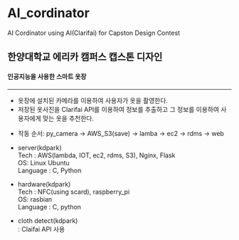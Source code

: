 # AI_cordinator
AI Cordinator using AI(Clarifai) for Capston Design Contest

## 한양대학교 에리카 캠퍼스 캡스톤 디자인     
#### 인공지능을 사용한 스마트 옷장    
                  
<hr/>
                     
+ 옷장에 설치된 카메라를 이용하여 사용자가 옷을 촬영한다.       
+ 저장된 옷사진을 Clarifai API를 이용하여 정보를 추출하고 그 정보를 이용하여 사용자에게 맞는 옷을 추천한다.     

* 작동 순서: py_camera -> AWS_S3(save) -> lamba -> ec2 -> rdms -> web     
                   
- server(kdpark)   
Tech : AWS(lambda, IOT, ec2, rdms, S3), Nginx, Flask    
OS: Linux Ubuntu        
Language : C, Python           
             
- hardware(kdpark)              
Tech : NFC(using scard), raspberry_pi                  
OS: rasbian                 
Language : C, python                  
                  
- cloth detect(kdpark)                 
: Claifai API 사용                            




